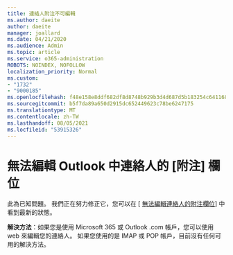 ```yaml
---
title: 連絡人附注不可編輯
ms.author: daeite
author: daeite
manager: joallard
ms.date: 04/21/2020
ms.audience: Admin
ms.topic: article
ms.service: o365-administration
ROBOTS: NOINDEX, NOFOLLOW
localization_priority: Normal
ms.custom:
- "1732"
- "9000185"
ms.openlocfilehash: f48e158e8ddf682df8d8748b929b3d4d687d5b183254c64116834210a238020d
ms.sourcegitcommit: b5f7da89a650d2915dc652449623c78be6247175
ms.translationtype: MT
ms.contentlocale: zh-TW
ms.lasthandoff: 08/05/2021
ms.locfileid: "53915326"
---
```

# <a name="cant-edit-the-notes-field-for-a-contact-in-outlook"></a>無法編輯 Outlook 中連絡人的 [附注] 欄位

此為已知問題。 我們正在努力修正它，您可以在 [ [無法編輯連絡人的附注欄位](https://support.office.com/article/fb8394ce-04ce-48b5-bae4-be46f77f10fe)] 中看到最新的狀態。

**解決方法**：如果您是使用 Microsoft 365 或 Outlook .com 帳戶，您可以使用 web 來編輯您的連絡人。 如果您使用的是 IMAP 或 POP 帳戶，目前沒有任何可用的解決方法。